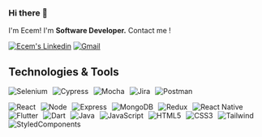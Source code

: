### Hi there 👋
I'm Ecem!
I'm <strong>Software Developer.</strong>
Contact me !


<a href="https://www.linkedin.com/in/ecem-naz-g-2107861a1/" target="_blank" rel="nofollow"><img alt="Ecem's Linkedin" src="https://img.shields.io/badge/LinkedIn-0077B5?style=for-the-badge&logo=linkedin&logoColor=white" /></a>
 <a href="mailto:ecemnazgorusuk@gmail.com" target="_blank" rel="nofollow"><img alt="Gmail" src="https://img.shields.io/badge/Gmail-D14836?style=for-the-badge&logo=gmail&logoColor=white" /></a>
 
 ## Technologies & Tools 
<ul style="display: flex; list-style-type: none; padding: 0;">
  <li style="margin-right: 10px;"><img alt="Selenium" src="https://img.shields.io/badge/-selenium-%43B02A?style=for-the-badge&logo=selenium&logoColor=white"></li>
  <li style="margin-right: 10px;"><img alt="Cypress" src="https://img.shields.io/badge/-cypress-%23E5E5E5?style=for-the-badge&logo=cypress&logoColor=058a5e"></li>
  <li style="margin-right: 10px;"><img alt="Mocha" src="https://img.shields.io/badge/-mocha-%238D6748?style=for-the-badge&logo=mocha&logoColor=white"></li>
  <li style="margin-right: 10px;"><img alt="Jira" src="https://img.shields.io/badge/-Jira-090909?style=for-the-badge&logo=jira&logoColor=4038C8"></li>
  <li><img alt="Postman" src="https://img.shields.io/badge/-Postman-090909?style=for-the-badge&logo=Postman&logoColor=C82E16"></li>
</ul>
<ul style="display: flex; flex-wrap: wrap; list-style-type: none; padding: 0;">
  <li style="margin-right: 10px;"><img alt="React" src="https://img.shields.io/badge/React-20232A?style=for-the-badge&logo=react&logoColor=61DAFB"></li>
  <li style="margin-right: 10px;"><img alt="Node" src="https://img.shields.io/badge/Node.js-43853D?style=for-the-badge&logo=node.js&logoColor=white"></li>
  <li style="margin-right: 10px;"><img alt="Express" src="https://img.shields.io/badge/Express%20js-000000?style=for-the-badge&logo=express&logoColor=white"></li>
  <li style="margin-right: 10px;"><img alt="MongoDB" src="https://img.shields.io/badge/MongoDB-4EA94B?style=for-the-badge&logo=mongodb&logoColor=white"></li>
  <li style="margin-right: 10px;"><img alt="Redux" src="https://img.shields.io/badge/Redux-593D88?style=for-the-badge&logo=redux&logoColor=white"></li>
  <li style="margin-right: 10px;"><img alt="React Native" src="https://img.shields.io/badge/react_native-%2320232a.svg?style=for-the-badge&logo=react&logoColor=%2361DAFB"></li>
  <li style="margin-right: 10px;"><img alt="Flutter" src="https://img.shields.io/badge/Flutter-%2302569B.svg?style=for-the-badge&logo=Flutter&logoColor=white"></li>
  <li style="margin-right: 10px;"><img alt="Dart" src="https://img.shields.io/badge/Dart-0175C2?style=for-the-badge&logo=dart&logoColor=white"></li>
  <li style="margin-right: 10px;"><img alt="Java" src="https://img.shields.io/badge/java-black?style=for-the-badge&logo=java&logoColor=white"></li>
  <li style="margin-right: 10px;"><img alt="JavaScript" src="https://img.shields.io/badge/javascript-%23323330.svg?style=for-the-badge&logo=javascript&logoColor=%23F7DF1E"></li>
  <li style="margin-right: 10px;"><img alt="HTML5" src="https://img.shields.io/badge/html5-%23E34F26.svg?style=for-the-badge&logo=html5&logoColor=white"></li>
  <li style="margin-right: 10px;"><img alt="CSS3" src="https://img.shields.io/badge/css3-black?style=for-the-badge&logo=css3&logoColor=white"></li>
  <li style="margin-right: 10px;"><img alt="Tailwind" src="https://img.shields.io/badge/tailwindcss-0F172A?style=for-the-badge&logo=tailwind css&logoColor=white"></li>
  <li><img alt="StyledComponents" src="https://img.shields.io/badge/styled--components-DB7093?style=for-the-badge&logo=styled-components&logoColor=white"></li>
</ul>

